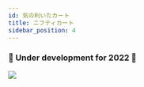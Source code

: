 ```yaml
---
id: 気の利いたカート
title: ニフティカート
sidebar_position: 4
---
```


### 🚧 Under development for 2022 🚧

![](/img/niftykart_v01.png)
